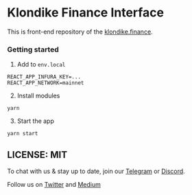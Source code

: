 # Klondike Finance Interface

This is front-end repository of the [klondike.finance](https://klondike.finance/).

### Getting started

1. Add to `env.local`

```
REACT_APP_INFURA_KEY=...
REACT_APP_NETWORK=mainnet
```

2. Install modules

```
yarn
```

3. Start the app

```
yarn start
```

## LICENSE: MIT

To chat with us & stay up to date, join our [Telegram](https://t.me/klondike_discussion) or [Discord](https://discord.gg/67NXsuwZ8W).

Follow us on [Twitter](https://twitter.com/KlondikeFinance) and [Medium](klondikefinance.medium.com)
